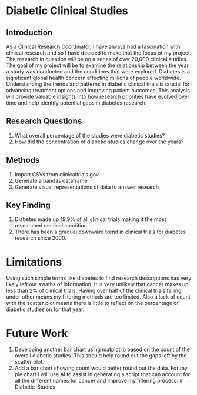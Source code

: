# Diabetic Clinical Studies

## Introduction
As a Clinical Research Coordinator, I have always had a fascination with clinical research and so I have decided to make that the focus of my project. The research in question will be on a series of over 20,000 clinical studies. The goal of my project will be to examine the relationship between the year a study was conducted and the conditions that were explored.
Diabetes is a significant global health concern affecting millions of people worldwide. Understanding the trends and patterns in diabetic clinical trials is crucial for advancing treatment options and improving patient outcomes. This analysis will provide valuable insights into how research priorities have evolved over time and help identify potential gaps in diabetes research.

## Research Questions
1.	What overall percentage of the studies were diabetic studies?
2.	How did the concentration of diabetic studies change over the years?

## Methods
1. Import CSVs from clinicaltrials.gov
2. Generate a pandas dataframe
3. Generate visual representations of data to answer research

## Key Finding
1. Diabetes made up 19.9% of all clinical trials making it the most researched medical condition.
2. There has been a gradual downward trend in clinical trials for diabetes research since 2000.

# Limitations
Using such simple terms like diabetes to find research descriptions has very likely left out swaths of information. It is very unlikely that cancer makes up less than 2% of clinical trials. Having over half of the clinical trials falling under other means my filtering methods are too limited. Also a lack of count with the scatter plot means there is little to reflect on the percentage of diabetic studies on for that year.

# Future Work
1. Developing another bar chart using matplotlib based on the count of the overall diabetic studies. This should help round out the gaps left by the scatter plot.
2. Add a bar chart showing count would better round out the data. For my pie chart I will use AI to assist in generating a script that can account for all the different names for cancer and improve my filtering process.
#   D i a b e t i c - S t u d i e s  
 